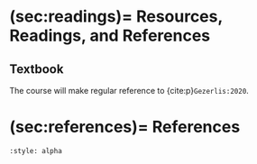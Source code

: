 (sec:readings)=
Resources, Readings, and References
===================================

## Textbook

The course will make regular reference to {cite:p}`Gezerlis:2020`.

(sec:references)=
References
==========

```{bibliography}
:style: alpha
```
